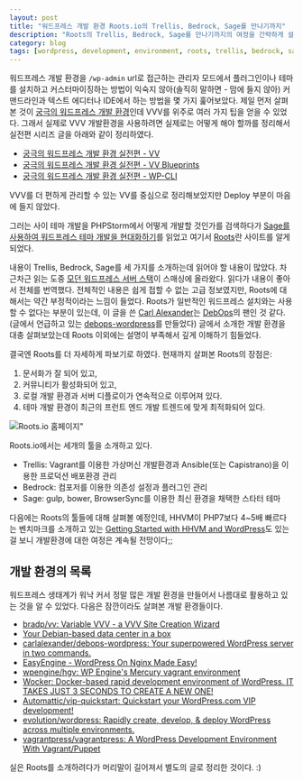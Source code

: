 ```yaml
---
layout: post
title: "워드프레스 개발 환경 Roots.io의 Trellis, Bedrock, Sage를 만나기까지"
description: "Roots의 Trellis, Bedrock, Sage를 만나기까지의 여정을 간략하게 설명하고, 살펴본 개발 환경들을 정리했다."
category: blog
tags: [wordpress, development, environment, roots, trellis, bedrock, sage]
---
```


워드프레스 개발 환경을 `/wp-admin` url로 접근하는 관리자 모드에서 플러그인이나 테마를 설치하고 커스터마이징하는 방법이 익숙지 않아(솔직히 말하면 - 맘에 들지 않아) 커맨드라인과 텍스트 에디터나 IDE에서 하는 방법을 몇 가지 훑어보았다. 제일 먼저 살펴본 것이 [궁극의 워드프레스 개발 환경](http://nolboo.kim/blog/2016/04/29/ultimate-wordpress-development-environment/)인데 VVV를 위주로 여러 가지 팁을 얻을 수 있었다. 그래서 실제로 VVV 개발환경을 사용하려면 실제로는 어떻게 해야 할까를 정리해서 실전편 시리즈 글을 아래와 같이 정리하였다.

* [궁극의 워드프레스 개발 환경 실전편 - VV](http://nolboo.github.io/blog/2016/05/10/ultimate-wordpress-development-environment-vv/) 
* [궁극의 워드프레스 개발 환경 실전편 - VV Blueprints](http://nolboo.github.io/blog/2016/05/14/ultimate-wordpress-development-environment-vv-blueprints/)
* [궁극의 워드프레스 개발 환경 실전편 - WP-CLI](http://nolboo.kim/blog/2016/05/16/ultimate-wordpress-development-environment-wp-cli/)

VVV를 더 편하게 관리할 수 있는 VV를 중심으로 정리해보았지만 Deploy 부분이 마음에 들지 않았다.

그러는 사이 테마 개발을 PHPStorm에서 어떻게 개발할 것인가를 검색하다가 
[Sage를 사용하여 워드프레스 테마 개발을 현대화하기](http://nolboo.kim/blog/2016/05/19/modernizing-wordpress-theme-development-with-sage/)를 읽었고 여기서 [Roots](https://roots.io/)란 사이트를 알게 되었다.

내용이 Trellis, Bedrock, Sage를 세 가지를 소개하는데 읽어야 할 내용이 많았다. 차근차근 읽는 도중 [모던 워드프레스 서버 스택](http://nolboo.kim/blog/2016/05/31/modern-wordpress-server-stack/)이 스매싱에 올라왔다. 읽다가 내용이 좋아서 전체를 번역했다. 전체적인 내용은 쉽게 접할 수 없는 고급 정보였지만, Roots에 대해서는 약간 부정적이라는 느낌이 들었다. Roots가 일반적인 워드프레스 설치와는 사용할 수 없다는 부분이 있는데, 이 글을 쓴 [Carl Alexander](https://carlalexander.ca/)는 [DebOps](http://debops.org/)의 팬인 것 같다.(글에서 언급하고 있는 [debops-wordpress](https://github.com/carlalexander/debops-wordpress)를 만들었다) 글에서 소개한 개발 환경을 대충 살펴보았는데 Roots 이외에는 설명이 부족해서 깊게 이해하기 힘들었다.

결국엔 Roots를 더 자세하게 파보기로 하였다. 현재까지 살펴본 Roots의 장점은:

1. 문서화가 잘 되어 있고,
2. 커뮤니티가 활성화되어 있고,
3. 로컬 개발 환경과 서버 디플로이가 연속적으로 이루어져 있다.
4. 테마 개발 환경이 최근의 프런트 엔드 개발 트렌드에 맞게 최적화되어 있다.

![Roots.io 홈페이지](https://c6.staticflickr.com/8/7446/27757896141_249f21c54f_c.jpg)"

Roots.io에서는 세개의 툴을 소개하고 있다.

* Trellis: Vagrant를 이용한 가상머신 개발환경과 Ansible(또는 Capistrano)을 이용한 프로덕션 배포환경 관리
* Bedrock: 컴포저를 이용한 의존성 설정과 플러그인 관리
* Sage: gulp, bower, BrowserSync를 이용한 최신 환경을 채택한 스타터 테마

다음에는 Roots의 툴들에 대해 살펴볼 예정인데, HHVM이 PHP7보다 4~5배 빠르다는 벤치마크를 소개하고 있는 [Getting Started with HHVM and WordPress](https://www.sitepoint.com/hhvm-and-wordpress/)도 있는 걸 보니 개발환경에 대한 여정은 계속될 전망이다;;

## 개발 환경의 목록

워드프레스 생태계가 워낙 커서 정말 많은 개발 환경을 만들어서 나름대로 활용하고 있는 것을 알 수 있었다. 다음은 잠깐이라도 살펴본 개발 환경들이다.

* [bradp/vv: Variable VVV - a VVV Site Creation Wizard](https://github.com/bradp/vv)
* [Your Debian-based data center in a box](http://debops.org/)
* [carlalexander/debops-wordpress: Your superpowered WordPress server in two commands.](https://github.com/carlalexander/debops-wordpress)
* [EasyEngine - WordPress On Nginx Made Easy!](https://easyengine.io/)
* [wpengine/hgv: WP Engine's Mercury vagrant environment](https://github.com/wpengine/hgv)
* [Wocker: Docker-based rapid development environment of WordPress. IT TAKES JUST 3 SECONDS TO CREATE A NEW ONE!](http://wckr.github.io/)
* [Automattic/vip-quickstart: Quickstart your WordPress.com VIP development!](https://github.com/Automattic/vip-quickstart)
* [evolution/wordpress: Rapidly create, develop, & deploy WordPress across multiple environments.](https://github.com/evolution/wordpress)
* [vagrantpress/vagrantpress: A WordPress Development Environment With Vagrant/Puppet](https://github.com/vagrantpress/vagrantpress)

실은 Roots를 소개하려다가 머리말이 길어져서 별도의 글로 정리한 것이다. :)



